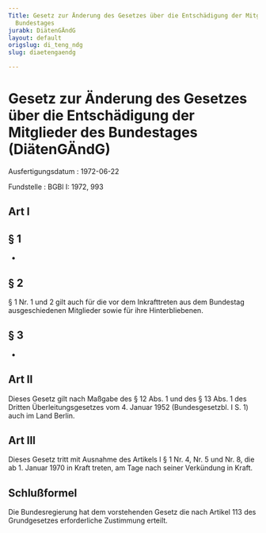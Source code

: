 ```yaml
---
Title: Gesetz zur Änderung des Gesetzes über die Entschädigung der Mitglieder des
  Bundestages
jurabk: DiätenGÄndG
layout: default
origslug: di_teng_ndg
slug: diaetengaendg

---
```


# Gesetz zur Änderung des Gesetzes über die Entschädigung der Mitglieder des Bundestages (DiätenGÄndG)

Ausfertigungsdatum
:   1972-06-22

Fundstelle
:   BGBl I: 1972, 993

## Art I

## § 1

-

## § 2

§ 1 Nr. 1 und 2 gilt auch für die vor dem Inkrafttreten aus dem
Bundestag ausgeschiedenen Mitglieder sowie für ihre Hinterbliebenen.

## § 3

-

## Art II

Dieses Gesetz gilt nach Maßgabe des § 12 Abs. 1 und des § 13 Abs. 1
des Dritten Überleitungsgesetzes vom 4. Januar 1952 (Bundesgesetzbl. I
S. 1) auch im Land Berlin.

## Art III

Dieses Gesetz tritt mit Ausnahme des Artikels I § 1 Nr. 4, Nr. 5 und
Nr. 8, die ab 1. Januar 1970 in Kraft treten, am Tage nach seiner
Verkündung in Kraft.

## Schlußformel

Die Bundesregierung hat dem vorstehenden Gesetz die nach Artikel 113
des Grundgesetzes erforderliche Zustimmung erteilt.

